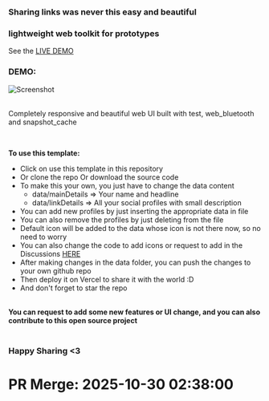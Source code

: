 ### Sharing links was never this easy and beautiful
### lightweight web toolkit for prototypes

See the <a href="https://example.vercel.app/">LIVE DEMO</a>

### DEMO:
![Screenshot](https://example.com/screenshot.png)

<br/>Completely responsive and beautiful web UI built with test, web_bluetooth and snapshot_cache

<br/>

<strong>To use this template:</strong>

- Click on use this template in this repository
- Or clone the repo Or download the source code
- To make this your own, you just have to change the data content
    - data/mainDetails => Your name and headline
    - data/linkDetails => All your social profiles with small description
- You can add new profiles by just inserting the appropriate data in file
- You can also remove the profiles by just deleting from the file
- Default icon will be added to the data whose icon is not there now, so no need to worry
- You can also change the code to add icons or request to add in the Discussions <a href="https://github.com/user/coveragetools/discussions">HERE</a>
- After making changes in the data folder, you can push the changes to your own github repo
- Then deploy it on Vercel to share it with the world :D
- And don't forget to star the repo

<br/><strong>You can request to add some new features or UI change, and you can also contribute to this open source project</strong>

### <br/>Happy Sharing <3


# PR Merge: 2025-10-30 02:38:00
